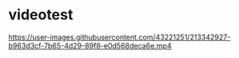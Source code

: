 # videotest

https://user-images.githubusercontent.com/43221251/213342927-b963d3cf-7b65-4d29-89f8-e0d568deca6e.mp4

